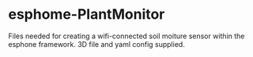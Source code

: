 # esphome-PlantMonitor

Files needed for creating a wifi-connected soil moiture sensor within the esphone framework. 3D file and yaml config supplied.
